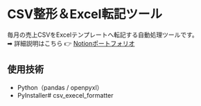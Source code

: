 # CSV整形＆Excel転記ツール

毎月の売上CSVをExcelテンプレートへ転記する自動処理ツールです。  
➡ 詳細説明はこちら 👉 [Notionポートフォリオ](https://www.notion.so/～～～)

## 使用技術
- Python（pandas / openpyxl）
- PyInstaller# csv_execel_formatter
